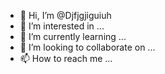 - 👋 Hi, I’m @Djfjgjiguiuh
- 👀 I’m interested in ...
- 🌱 I’m currently learning ...
- 💞️ I’m looking to collaborate on ...
- 📫 How to reach me ...

<!---
Djfjgjiguiuh/Djfjgjiguiuh is a ✨ special ✨ repository because its `README.md` (this file) appears on your GitHub profile.
You can click the Preview link to take a look at your changes.
--->

